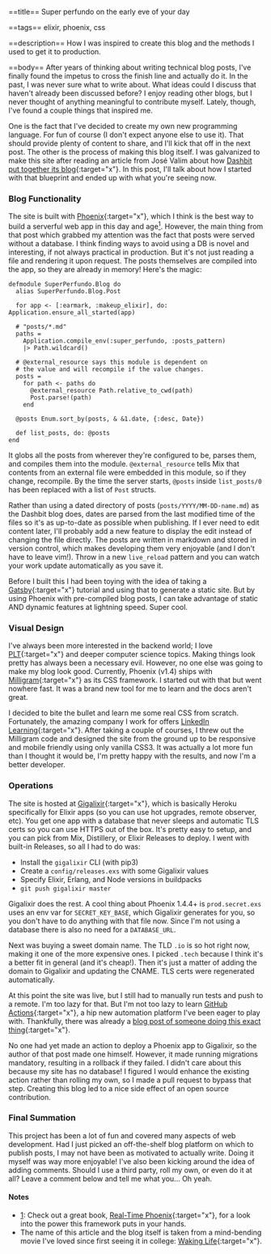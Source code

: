==title==
Super perfundo on the early eve of your day

==tags==
elixir, phoenix, css

==description==
How I was inspired to create this blog and the methods I used to get it to production.

==body==
After years of thinking about writing technical blog posts, I've finally found 
the impetus to cross the finish line and actually do it. In the past, I was never sure what 
to write about. What ideas could I discuss that haven't already been discussed 
before? I enjoy reading other blogs, but I never thought of anything meaningful 
to contribute myself. Lately, though, I've found a couple things that inspired me. 

One is the fact that I've decided to create my own new programming language. 
For fun of course (I don't expect anyone else to use it). That should provide plenty of content to share, and I'll kick
that off in the next post. The other is the process of making this blog itself.
I was galvanized to make this site after reading an article from José Valim
about how [Dashbit put together its blog](https://dashbit.co/blog/welcome-to-our-blog-how-it-was-made){:target="x"}.
In this post, I'll talk about how I started with that blueprint and ended up with
what you're seeing now.

### Blog Functionality
The site is built with [Phoenix](https://www.phoenixframework.org/){:target="x"}, 
which I think is the best way to build a serverful web app in this day and 
age<a class="note-anchor" name="1'">[<sup>1</sup>](#1)</a>.
However, the main thing from that post which grabbed my attention was the fact that posts were 
served without a database. I think finding ways to avoid 
using a DB is novel and interesting, if not always practical in production. 
But it's not just reading a file and rendering it upon request. The posts 
themselves are compiled into the app, so they are already in memory! Here's the
magic:
```
defmodule SuperPerfundo.Blog do
  alias SuperPerfundo.Blog.Post

  for app <- [:earmark, :makeup_elixir], do: Application.ensure_all_started(app)

  # "posts/*.md"
  paths =
    Application.compile_env(:super_perfundo, :posts_pattern)
    |> Path.wildcard()

  # @external_resource says this module is dependent on 
  # the value and will recompile if the value changes.
  posts =
    for path <- paths do
      @external_resource Path.relative_to_cwd(path)
      Post.parse!(path)
    end

  @posts Enum.sort_by(posts, & &1.date, {:desc, Date})

  def list_posts, do: @posts
end
```
It globs all the posts from wherever they're configured to be, parses them, and 
compiles them into the module. `@external_resource` tells Mix that contents 
from an external file were embedded in this module, so if they change, recompile. 
By the time the server starts, `@posts` inside `list_posts/0` has been replaced with a list of `Post` structs. 

Rather than using a dated directory of posts (`posts/YYYY/MM-DD-name.md`) as the Dashbit blog does, dates are parsed from the last modified time of the files so it's as up-to-date as possible when publishing. If I ever need to edit content later, I'll probably add a new feature to display the edit instead of changing the file directly. The posts are written in markdown and stored in version control, which makes developing them very enjoyable (and I don't have to leave vim!). Throw in a new `live_reload` pattern and you can watch your work update automatically as you save it.

Before I built this I had been toying with the idea of taking a [Gatsby](https://www.gatsbyjs.org/){:target="x"} tutorial and using that to generate a static site. But by using Phoenix with pre-compiled blog posts, I can take advantage of static AND dynamic features at lightning speed. Super cool. 


### Visual Design
I've always been more interested in the backend world; 
I love [PLT](https://en.wikipedia.org/wiki/Programming_language_theory){:target="x"} 
and deeper computer science topics. Making things look pretty has always been a necessary evil. 
However, no one else was going to make my blog look good. Currently, Phoenix (v1.4) 
ships with [Milligram](https://milligram.io/){:target="x"} as its CSS framework. 
I started out with that but went nowhere fast. It was a brand new 
tool for me to learn and the docs aren't great. 

I decided to bite the bullet and learn me some real CSS from scratch. Fortunately, the amazing company I work for offers [LinkedIn Learning](https://www.linkedin.com/learning){:target="x"}. After taking a couple of courses, I threw out the Milligram code and designed the site from the ground up to be responsive and mobile friendly using only vanilla CSS3. It was actually a lot more fun than I thought it would be, I'm pretty happy with the results, and now I'm a better developer.

### Operations
The site is hosted at [Gigalixir](https://gigalixir.com/){:target="x"}, which is 
basically Heroku specifically for Elixir apps (so you can use hot upgrades, remote observer, etc). 
You get one app with a database that never sleeps and automatic TLS certs so you 
can use HTTPS out of the box. It's pretty easy to setup, and you can pick from 
Mix, Distillery, or Elixir Releases to deploy. I went with built-in Releases, 
so all I had to do was:
* Install the `gigalixir` CLI (with pip3)
* Create a `config/releases.exs` with some Gigalixir values
* Specify Elixir, Erlang, and Node versions in buildpacks
* `git push gigalixir master`

Gigalixir does the rest. A cool thing about Phoenix 1.4.4+ is `prod.secret.exs` uses an env var for `SECRET_KEY_BASE`, which Gigalixir generates for you, so you don't have to do anything with that file now. Since I'm not using a database there is also no need for a `DATABASE_URL`.

Next was buying a sweet domain name. The TLD `.io` is so hot right now, making it one of the more expensive ones. I picked `.tech` because I think it's a better fit in general (and it's cheap!). Then it's just a matter of adding the domain to Gigalixir and updating the CNAME. TLS certs were regenerated automatically.

At this point the site was live, but I still had to manually run tests and push to a remote. I'm too lazy for that. But I'm not too lazy to learn [GitHub Actions](https://github.com/features/actions){:target="x"}, a hip new automation platform I've been eager to play with. Thankfully, there was already a [blog post of someone doing this exact thing](https://www.mitchellhanberg.com/ci-cd-with-phoenix-github-actions-and-gigalixir/){:target="x"}. 

No one had yet made an action to deploy a Phoenix app to Gigalixir, so the author 
of that post made one himself. However, it made running migrations mandatory, 
resulting in a rollback if they failed. I didn't care about this because my site 
has no database! I figured I would enhance the existing action rather than rolling 
my own, so I made a pull request to bypass that step. Creating this blog led to 
a nice side effect of an open source contribution.

### Final Summation
This project has been a lot of fun and covered many aspects of web development. 
Had I just picked an off-the-shelf blog platform on which to publish posts, I 
may not have been as motivated to actually write. Doing it myself was way more enjoyable!
I've also been kicking around the idea of adding comments. Should I use a third party, roll my own,
or even do it at all? Leave a comment below and tell me what you... Oh yeah.


#### Notes
* <a name="1">[1](#1')</a>: Check out a great book, [Real-Time Phoenix](https://pragprog.com/book/sbsockets/real-time-phoenix){:target="x"}, for a look into the power this framework puts in your hands.
* The name of this article and the blog itself is taken from a mind-bending movie I've loved since first seeing it in college: [Waking Life](https://www.imdb.com/title/tt0243017/){:target="x"}.
